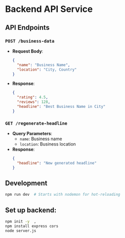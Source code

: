 # Backend API Service

## API Endpoints

### `POST /business-data`
- **Request Body**:
  ```json
  {
    "name": "Business Name",
    "location": "City, Country"
  }
  ```
- **Response**:
  ```json
  {
    "rating": 4.5,
    "reviews": 128,
    "headline": "Best Business Name in City"
  }
  ```

### `GET /regenerate-headline`
- **Query Parameters**:
  - `name`: Business name
  - `location`: Business location
- **Response**:
  ```json
  {
    "headline": "New generated headline"
  }
  ```

## Development
```bash
npm run dev  # Starts with nodemon for hot-reloading
```


## Set up backend:
   ```bash
   npm init -y  ,
   npm install express cors
   node server.js 
   ```
